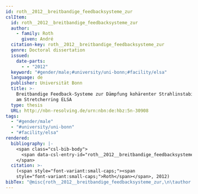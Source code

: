 ```yaml
---
id: roth__2012__breitbandige_feedbacksysteme_zur
cslItem:
  id: roth__2012__breitbandige_feedbacksysteme_zur
  author:
    - family: Roth
      given: André
  citation-key: roth__2012__breitbandige_feedbacksysteme_zur
  genre: Doctoral dissertation
  issued:
    date-parts:
      - - "2012"
  keyword: "#gender/male;#university/uni-bonn;#facility/elsa"
  language: de
  publisher: Universität Bonn
  title: >-
    Breitbandige Feedback-Systeme zur Dämpfung kohärenter Strahlinstabilitäten
    am Stretcherring ELSA
  type: thesis
  URL: http://nbn-resolving.de/urn:nbn:de:hbz:5n-30908
tags:
  - "#gender/male"
  - "#university/uni-bonn"
  - "#facility/elsa"
rendered:
  bibliography: |-
    <span class="csl-bib-body">
      <span data-csl-entry-id="roth__2012__breitbandige_feedbacksysteme_zur" class="csl-entry"><span class='author-bib'>Roth</span>. <span class='date-bib'>(2012)</span>. <span class='title'><i><b><span style="font-style:normal;">Breitbandige Feedback-Systeme zur Dämpfung kohärenter Strahlinstabilitäten am Stretcherring ELSA</span></b></i></span> [Doctoral dissertation, Universität Bonn]. <span class='URL'><a href='http://nbn-resolving.de/urn:nbn:de:hbz:5n-30908'>LINK</a></span></span>
    </span>
  citation: >-
    (<span style="font-variant:small-caps;"><span
    style="font-variant:small-caps;">Roth</span></span>, 2012)
bibTex: "@misc{roth__2012__breitbandige_feedbacksysteme_zur,\n\tauthor = {Roth, Andr{\\' e}},\n\tyear = {2012},\n\tschool = {Universit{\\\" a}t Bonn},\n\ttitle = {Breitbandige {Feedback}-{Systeme} zur {D}{\\\" a}mpfung koh{\\\" a}renter {Strahlinstabilit}{\\\" a}ten am {Stretcherring} {ELSA}},\n\ttype = {Doctoral dissertation},\n\turl = {http://nbn-resolving.de/urn:nbn:de:hbz:5n-30908},\n}\n\n"
---
```

